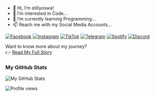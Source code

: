 - 👋 Hi, I’m stillyoswa!
- 👀 I’m interested in Code...
- 🌱 I’m currently learning Programming...
- 📫 Reach me with my Social Media Accounts...

[![Facebook](https://img.shields.io/badge/Facebook-1877F2?style=for-the-badge&logo=facebook&logoColor=white)](https://www.facebook.com/stillyoswa)
[![Instagram](https://img.shields.io/badge/Instagram-E4405F?style=for-the-badge&logo=instagram&logoColor=white)](https://www.instagram.com/stillyoswa)
[![TikTok](https://img.shields.io/badge/TikTok-000000?style=for-the-badge&logo=tiktok&logoColor=white)](https://www.tiktok.com/@stillyoswa)
[![Telegram](https://img.shields.io/badge/Telegram-26A5E4?style=for-the-badge&logo=telegram&logoColor=white)](https://t.me/fnskye)
[![Spotify](https://img.shields.io/badge/Spotify-1ED760?style=for-the-badge&logo=spotify&logoColor=white)](https://open.spotify.com/user/esutt0riwhdoqvxxix60cwctk?si=33561103801447f7)
[![Discord](https://img.shields.io/badge/Discord-stillyoswa%235031-5865F2?style=for-the-badge&logo=discord&logoColor=white)](https://discord.com/users/354173010950881280)

Want to know more about my journey?  
👉 [Read My Full Story](https://gist.github.com/fnskye/de8e8d651726979fd9ac44e9ef2ff76e)

### My GitHub Stats
![My GitHub Stats](https://github-readme-stats.vercel.app/api?username=fnskye&theme=github_dark_dimmed&icons=true)

![Profile views](https://komarev.com/ghpvc/?username=fnskye&color=blue)

